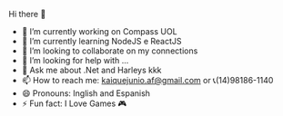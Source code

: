  Hi there 👋

- 🔭 I’m currently working on Compass UOL
- 🌱 I’m currently learning NodeJS e ReactJS
- 👯 I’m looking to collaborate on my connections
- 🤔 I’m looking for help with ...
- 💬 Ask me about .Net and Harleys kkk
- 📫 How to reach me: kaiquejunio.af@gmail.com or 📞(14)98186-1140
- 😄 Pronouns: Inglish and Espanish
- ⚡ Fun fact: I Love Games 🎮

